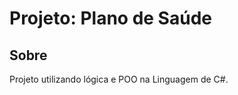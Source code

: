 <h1>Projeto: Plano de Saúde</h1>

<h2>Sobre</h2> 
<p>Projeto utilizando lógica e POO na Linguagem de C#.</p>
